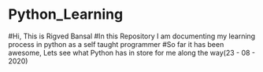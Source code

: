 # Python_Learning
#Hi, This is Rigved Bansal 
#In this Repository I am documenting my learning process in python as a self taught programmer
#So far it has been awesome, Lets see what Python has in store for me along the way(23 - 08 - 2020)
